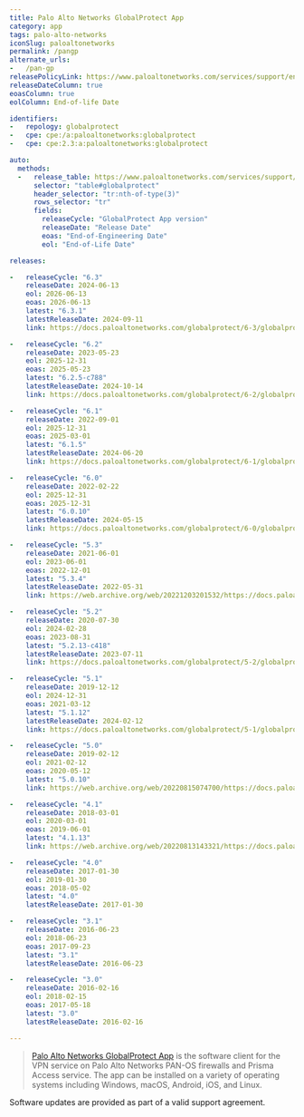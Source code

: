 ```yaml
---
title: Palo Alto Networks GlobalProtect App
category: app
tags: palo-alto-networks
iconSlug: paloaltonetworks
permalink: /pangp
alternate_urls:
-   /pan-gp
releasePolicyLink: https://www.paloaltonetworks.com/services/support/end-of-life-announcements/end-of-life-summary
releaseDateColumn: true
eoasColumn: true
eolColumn: End-of-life Date

identifiers:
-   repology: globalprotect
-   cpe: cpe:/a:paloaltonetworks:globalprotect
-   cpe: cpe:2.3:a:paloaltonetworks:globalprotect

auto:
  methods:
  -   release_table: https://www.paloaltonetworks.com/services/support/end-of-life-announcements/end-of-life-summary
      selector: "table#globalprotect"
      header_selector: "tr:nth-of-type(3)"
      rows_selector: "tr"
      fields:
        releaseCycle: "GlobalProtect App version"
        releaseDate: "Release Date"
        eoas: "End-of-Engineering Date"
        eol: "End-of-Life Date"

releases:

-   releaseCycle: "6.3"
    releaseDate: 2024-06-13
    eol: 2026-06-13
    eoas: 2026-06-13
    latest: "6.3.1"
    latestReleaseDate: 2024-09-11
    link: https://docs.paloaltonetworks.com/globalprotect/6-3/globalprotect-app-release-notes/globalprotect-addressed-issues

-   releaseCycle: "6.2"
    releaseDate: 2023-05-23
    eol: 2025-12-31
    eoas: 2025-05-23
    latest: "6.2.5-c788"
    latestReleaseDate: 2024-10-14
    link: https://docs.paloaltonetworks.com/globalprotect/6-2/globalprotect-app-release-notes/globalprotect-addressed-issues

-   releaseCycle: "6.1"
    releaseDate: 2022-09-01
    eol: 2025-12-31
    eoas: 2025-03-01
    latest: "6.1.5"
    latestReleaseDate: 2024-06-20
    link: https://docs.paloaltonetworks.com/globalprotect/6-1/globalprotect-app-release-notes//globalprotect-addressed-issues

-   releaseCycle: "6.0"
    releaseDate: 2022-02-22
    eol: 2025-12-31
    eoas: 2025-12-31
    latest: "6.0.10"
    latestReleaseDate: 2024-05-15
    link: https://docs.paloaltonetworks.com/globalprotect/6-0/globalprotect-app-release-notes/globalprotect-addressed-issues

-   releaseCycle: "5.3"
    releaseDate: 2021-06-01
    eol: 2023-06-01
    eoas: 2022-12-01
    latest: "5.3.4"
    latestReleaseDate: 2022-05-31
    link: https://web.archive.org/web/20221203201532/https://docs.paloaltonetworks.com/globalprotect/5-3/globalprotect-app-release-notes/gp-app-release-information

-   releaseCycle: "5.2"
    releaseDate: 2020-07-30
    eol: 2024-02-28
    eoas: 2023-08-31
    latest: "5.2.13-c418"
    latestReleaseDate: 2023-07-11
    link: https://docs.paloaltonetworks.com/globalprotect/5-2/globalprotect-app-release-notes/globalprotect-known-and-addressed-issues/globalprotect-addressed-issues

-   releaseCycle: "5.1"
    releaseDate: 2019-12-12
    eol: 2024-12-31
    eoas: 2021-03-12
    latest: "5.1.12"
    latestReleaseDate: 2024-02-12
    link: https://docs.paloaltonetworks.com/globalprotect/5-1/globalprotect-app-release-notes

-   releaseCycle: "5.0"
    releaseDate: 2019-02-12
    eol: 2021-02-12
    eoas: 2020-05-12
    latest: "5.0.10"
    link: https://web.archive.org/web/20220815074700/https://docs.paloaltonetworks.com/globalprotect/5-0/globalprotect-app-release-notes/gp-app-release-information/globalprotect-50-addressed-issues

-   releaseCycle: "4.1"
    releaseDate: 2018-03-01
    eol: 2020-03-01
    eoas: 2019-06-01
    latest: "4.1.13"
    link: https://web.archive.org/web/20220813143321/https://docs.paloaltonetworks.com/globalprotect/4-1/globalprotect-app-release-notes/gp-app-release-information/globalprotect-app-4113-addressed-issues

-   releaseCycle: "4.0"
    releaseDate: 2017-01-30
    eol: 2019-01-30
    eoas: 2018-05-02
    latest: "4.0"
    latestReleaseDate: 2017-01-30

-   releaseCycle: "3.1"
    releaseDate: 2016-06-23
    eol: 2018-06-23
    eoas: 2017-09-23
    latest: "3.1"
    latestReleaseDate: 2016-06-23

-   releaseCycle: "3.0"
    releaseDate: 2016-02-16
    eol: 2018-02-15
    eoas: 2017-05-18
    latest: "3.0"
    latestReleaseDate: 2016-02-16

---
```


> [Palo Alto Networks GlobalProtect App](https://docs.paloaltonetworks.com/globalprotect) is the
> software client for the VPN service on Palo Alto Networks PAN-OS firewalls and Prisma Access
> service. The app can be installed on a variety of operating systems including Windows, macOS,
> Android, iOS, and Linux.

Software updates are provided as part of a valid support agreement.
